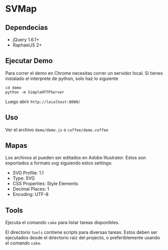 # SVMap

## Dependecias

* jQuery 1.6.1+
* RaphaelJS 2+

## Ejecutar Demo
Para correr el demo en Chrome necesitas correr un servidor local. Si
tienes instalado el interprete de python, solo haz lo siguiente

    cd demo
    python -m SimpleHTTPServer

Luego abrir `http://localhost:8000/`

## Uso
Ver el archivo `demo/demo.js` o `coffee/demo.coffee`

## Mapas
Los archivos *ai* pueden ser editados en Adobe Illustrator. Estos son
exportados a formato *svg* siguiendo estos settings:

* SVG Profile: 1.1
* Type: SVG
* CSS Properties: Style Elements
* Decimal Places: 1
* Encoding: UTF-8

## Tools

Ejecuta el comando `cake` para listar tareas disponibles.

El directorio `tools` contiene scripts para diversas tareas. Estos deben
ser ejecutados desde el directorio raiz del projecto, o preferiblemente
usando el comando `cake`.
